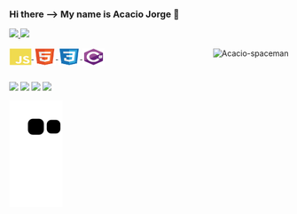 ### Hi there -->  My name is Acacio Jorge 👋

<!-- **AcacioCacio/AcacioCacio** is a ✨ _special_ ✨ repository because its `README.md` (this file) appears on your GitHub profile. -->

<div>
  <a href="https://github.com/acaciocacio">
  <img height="150em" src="https://github-readme-stats.vercel.app/api?username=acaciocacio&show_icons=true&theme=midnight-purple&include_all_commits=true&count_private=true"/>
  <img height="150em" src="https://github-readme-stats.vercel.app/api/top-langs/?username=acaciocacio&layout=compact&langs_count=7&theme=midnight-purple"/>
</div>
<div style="display: inline_block"><br>
  <img align="center" alt="Acacio-Js" height="30" width="40" src="https://raw.githubusercontent.com/devicons/devicon/master/icons/javascript/javascript-plain.svg">
  <!--<img align="center" alt="Acacio-Ts" height="30" width="40" src="https://raw.githubusercontent.com/devicons/devicon/master/icons/typescript/typescript-plain.svg">
  <img align="center" alt="Acacio-React" height="30" width="40" src="https://raw.githubusercontent.com/devicons/devicon/master/icons/react/react-original.svg">
  <img align="center" alt="Acacio-Python" height="30" width="40" src="https://raw.githubusercontent.com/devicons/devicon/master/icons/python/python-original.svg">-->
  <img align="center" alt="Acacio-HTML" height="30" width="40" src="https://raw.githubusercontent.com/devicons/devicon/master/icons/html5/html5-original.svg">
  <img align="center" alt="Acacio-CSS" height="30" width="40" src="https://raw.githubusercontent.com/devicons/devicon/master/icons/css3/css3-original.svg">
  <img align="center" alt="Acacio-Csharp" height="30" width="40" src="https://raw.githubusercontent.com/devicons/devicon/master/icons/csharp/csharp-original.svg">
  <img align="right" alt="Acacio-spaceman" src="https://www.britneyspears.com.br/forum/uploads/monthly_2017_07/ddb2ce69ec42d1a3e0767010a54bea4dd482ef89_128.thumb.gif.3b0aeb29c1ef49795dfd1f7126e1718c.gif">
</div>
  
  ##
 
<div>
  <a href="https://www.instagram.com/acacio_cacio/" target="_blank"><img src="https://img.shields.io/badge/-Instagram-%23E4405F?style=for-the-badge&logo=instagram&logoColor=white" target="_blank"></a>
 	<a href="https://www.facebook.com/acacio.cacio.1/" target="_blank"><img src="https://img.shields.io/badge/Facebook-1877F2?style=for-the-badge&logo=facebook&logoColor=white" target="_blank"></a>
 <a href="https://www.linkedin.com/in/acacio-pereira-lopes-jorge-827337179/" target="_blank"><img src="https://img.shields.io/badge/LinkedIn-0077B5?style=for-the-badge&logo=linkedin&logoColor=white" target="_blank"></a> 
  <a href = "https://twitter.com/AcacioLopz"><img src="https://img.shields.io/badge/Twitter-1DA1F2?style=for-the-badge&logo=twitter&logoColor=white" target="_blank"></a>
 
  ![Snake animation](https://github.com/AcacioCacio/AcacioCacio/blob/output/github-contribution-grid-snake.svg)
</div>
